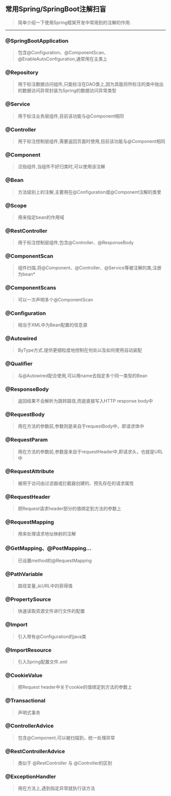<h2> 常用Spring/SpringBoot注解扫盲 </h2>

> 简单介绍一下使用Spring框架开发中常用到的注解的作用.
<hr>

### @SpringBootApplication
> 包含@Configuration、@ComponentScan、@EnableAutoConfiguration,通常用在主类上

### @Repository
> 用于标注数据访问组件,只能标注在DAO类上,因为其能将所标注的类中抛出的数据访问异常封装为Spring的数据访问异常类型

### @Service
> 用于标注业务层组件,目前该功能与@Component相同

### @Controller
> 用于标注控制层组件,需要返回页面时使用,目前该功能与@Component相同

### @Component
> 泛指组件,当组件不好归类时,可以使用该注解

### @Bean
> 方法级别上的注解,主要用在@Configuration或@Component注解的类里

### @Scope
> 用来指定bean的作用域

### @RestController
> 用于标注控制层组件,包含@Controller、@ResponseBody

### @ComponentScan
> 组件扫描,将@Component、@Controller、@Service等被注解的类,注册为bean*

### @ComponentScans
> 可以一次声明多个@ComponentScan

### @Configuration
> 相当于XML中为Bean配置的信息源

### @Autowired
> ByType方式.提供更细粒度地控制在何处以及如何使用自动装配

### @Qualifier
> 与@Autowired配合使用,可以用name去指定多个同一类型的Bean

### @ResponseBody
> 返回结果不会解析为跳转路径,而是直接写入HTTP response body中

### @RequestBody
> 用在方法的参数前,参数则是来自于requestBody中，即请求体中

### @RequestParam
> 用在方法的参数前,参数是来自于requestHeader中,即请求头，也就是URL中

### @RequestAttribute
> 被用于访问由过滤器或拦截器创建的、预先存在的请求属性

### @RequestHeader
> 把Request请求header部分的值绑定到方法的参数上

### @RequestMapping
> 用来处理请求地址映射的注解

### @GetMapping、@PostMapping...
> 已设置method的@RequestMapping

### @PathVariable
> 路径变量,从URL中的获得值

### @PropertySource
> 快速读取资源文件进行文件的配置

### @Import
> 引入带有@Configuration的java类

### @ImportResource
> 引入Spring配置文件.xml

### @CookieValue
> 把Request header中关于cookie的值绑定到方法的参数上

### @Transactional
> 声明式事务

### @ControllerAdvice
> 包含@Component,可以被扫描到，统一处理异常

### @RestControllerAdvice
> 类似于 @RestController 与 @Controller的区别

### @ExceptionHandler
> 用在方法上,遇到指定异常就执行该方法


